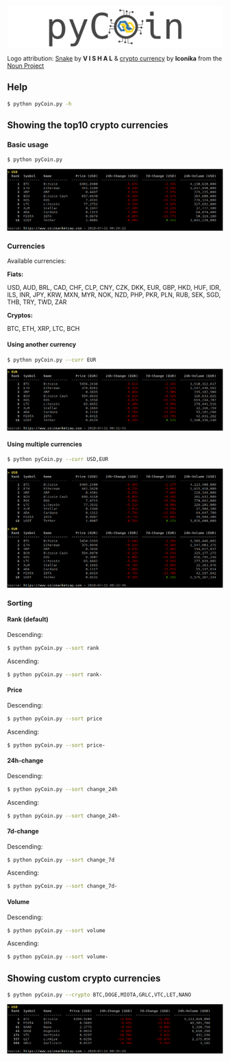 ![logo_pyCoin](logo_pyCoin.png)

Logo attribution: [Snake](https://thenounproject.com/vishal.marotkar/uploads/?i=316335) by **V I S H A L** & [crypto currency](https://thenounproject.com/term/crypto-currency/1372103) by **Iconika** from the [Noun Project](https://thenounproject.com)

## Help
```bash
$ python pyCoin.py -h
```

## Showing the top10 crypto currencies
### Basic usage
```bash
$ python pyCoin.py
```
![basic usage image](img/term_1.png)

### Currencies
Available currencies:

**Fiats:**

USD, AUD, BRL, CAD, CHF, CLP, CNY, CZK, DKK, EUR, GBP, HKD, HUF, IDR, ILS, INR, JPY, KRW, MXN, MYR, NOK, NZD, PHP, PKR, PLN, RUB, SEK, SGD, THB, TRY, TWD, ZAR


**Cryptos:**

BTC, ETH, XRP, LTC, BCH

#### Using another currency
```bash
$ python pyCoin.py --curr EUR
```
![another currency image](img/term_2.png)

#### Using multiple currencies
```bash
$ python pyCoin.py --curr USD,EUR
```
![multiple currencies image](img/term_3.png)

### Sorting
#### Rank (default)
Descending: 
```bash
$ python pyCoin.py --sort rank
```

Ascending: 
```bash
$ python pyCoin.py --sort rank-
```

#### Price
Descending: 
```bash
$ python pyCoin.py --sort price
```

Ascending: 
```bash
$ python pyCoin.py --sort price-
```

#### 24h-change
Descending: 
```bash
$ python pyCoin.py --sort change_24h
```

Ascending: 
```bash
$ python pyCoin.py --sort change_24h-
```

#### 7d-change
Descending: 
```bash
$ python pyCoin.py --sort change_7d
```

Ascending: 
```bash
$ python pyCoin.py --sort change_7d-
```

#### Volume
Descending: 
```bash
$ python pyCoin.py --sort volume
```

Ascending: 
```bash
$ python pyCoin.py --sort volume-
```


## Showing custom crypto currencies
```bash
$ python pyCoin.py --crypto BTC,DOGE,MIOTA,GRLC,VTC,LET,NANO
```
![custom crypto image](img/term_4.png)
